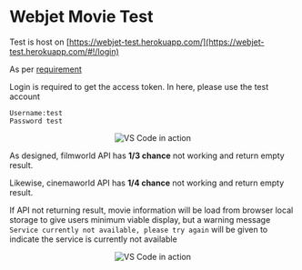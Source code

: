 # Webjet Movie Test

Test is host on [https://webjet-test.herokuapp.com/](https://webjet-test.herokuapp.com/#!/login)

As per [requirement](http://webjetapitest.azurewebsites.net/)

Login is required to get the access token. In here, please use the test account 
```
Username:test 
Password test
```

<p align="center">
  <img alt="VS Code in action" src="https://s3-ap-southeast-2.amazonaws.com/webjet-test/Login.PNG">
</p>


As designed, filmworld API has __1/3 chance__ not working and return empty result. 

Likewise, cinemaworld API has __1/4 chance__ not working and return empty result.

If API not returning result, movie information will be load from browser local storage to give users minimum viable display, but a warning message `Service currently not available, please try again` will be given to indicate the service is currently not available

<p align="center">
  <img alt="VS Code in action" src="https://s3-ap-southeast-2.amazonaws.com/webjet-test/ServiceNotAvailable.PNG">
</p>

